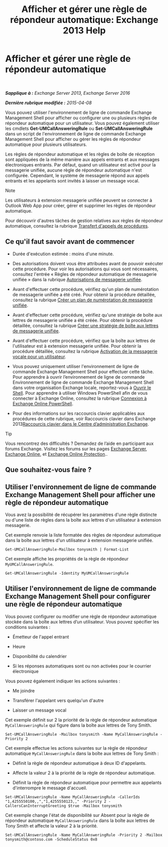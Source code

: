 ﻿---
title: 'Afficher et gérer une règle de répondeur automatique: Exchange 2013 Help'
TOCTitle: Afficher et gérer une règle de répondeur automatique
ms:assetid: de6d9fa1-7878-49a9-bddb-e3317d94f4d8
ms:mtpsurl: https://technet.microsoft.com/fr-fr/library/Dn140251(v=EXCHG.150)
ms:contentKeyID: 54652741
ms.date: 05/23/2018
mtps_version: v=EXCHG.150
ms.translationtype: MT
---

# Afficher et gérer une règle de répondeur automatique

 

_**Sapplique à :** Exchange Server 2013, Exchange Server 2016_

_**Dernière rubrique modifiée :** 2015-04-08_

Vous pouvez utiliser l'environnement de ligne de commande Exchange Management Shell pour afficher ou configurer une ou plusieurs règles de répondeur automatique pour un utilisateur. Vous pouvez également utiliser les cmdlets **Get-UMCallAnsweringRule** ou **Set-UMCallAnsweringRule** dans un script de l'environnement de ligne de commande Exchange Management Shell pour afficher ou gérer les règles de répondeur automatique pour plusieurs utilisateurs.

Les règles de répondeur automatique et les règles de boîte de réception sont appliquées de la même manière aux appels entrants et aux messages électroniques entrants. Par défaut, quand un utilisateur est activé pour la messagerie unifiée, aucune règle de répondeur automatique n'est configurée. Cependant, le système de messagerie répond aux appels entrants et les appelants sont invités à laisser un message vocal.

> [!NOTE]
> Les utilisateurs à extension messagerie unifiée peuvent se connecter à Outlook Web App pour créer, gérer et supprimer les règles de répondeur automatique.


Pour découvrir d'autres tâches de gestion relatives aux règles de répondeur automatique, consultez la rubrique [Transfert d'appels de procédures](forwarding-calls-procedures-exchange-2013-help.md).

## Ce qu'il faut savoir avant de commencer

  - Durée d'exécution estimée : moins d'une minute.

  - Des autorisations doivent vous être attribuées avant de pouvoir exécuter cette procédure. Pour voir les autorisations qui vous sont nécessaires, consultez l'entrée « Règles de répondeur automatique de messagerie unifiée » dans la rubrique [Autorisations de messagerie unifiée](unified-messaging-permissions-exchange-2013-help.md).

  - Avant d'effectuer cette procédure, vérifiez qu'un plan de numérotation de messagerie unifiée a été créé. Pour obtenir la procédure détaillée, consultez la rubrique [Créer un plan de numérotation de messagerie unifiée](create-a-um-dial-plan-exchange-2013-help.md).

  - Avant d'effectuer cette procédure, vérifiez qu'une stratégie de boîte aux lettres de messagerie unifiée a été créée. Pour obtenir la procédure détaillée, consultez la rubrique [Créer une stratégie de boîte aux lettres de messagerie unifiée](create-a-um-mailbox-policy-exchange-2013-help.md).

  - Avant d'effectuer cette procédure, vérifiez que la boîte aux lettres de l'utilisateur est à extension messagerie unifiée. Pour obtenir la procédure détaillée, consultez la rubrique [Activation de la messagerie vocale pour un utilisateur](enable-a-user-for-voice-mail-exchange-2013-help.md).

  - Vous pouvez uniquement utiliser l'environnement de ligne de commande Exchange Management Shell pour effectuer cette tâche. Pour apprendre à ouvrir l’environnement de ligne de commande Environnement de ligne de commande Exchange Management Shell dans votre organisation Exchange locale, reportez-vous à [Ouvrir le Shell](https://technet.microsoft.com/fr-fr/library/dd638134\(v=exchg.150\)). Pour apprendre à utiliser Windows PowerShell afin de vous connecter à Exchange Online, consultez la rubrique [Connexion à Exchange Online PowerShell](https://go.microsoft.com/fwlink/p/?linkid=396554).

  - Pour des informations sur les raccourcis clavier applicables aux procédures de cette rubrique, voir Raccourcis clavier dans Exchange 2013[Raccourcis clavier dans le Centre d’administration Exchange](keyboard-shortcuts-in-the-exchange-admin-center-exchange-online-protection-help.md).

> [!TIP]
> Vous rencontrez des difficultés ? Demandez de l’aide en participant aux forums Exchange. Visitez les forums sur les pages <a href="https://go.microsoft.com/fwlink/p/?linkid=60612">Exchange Server</a>, <a href="https://go.microsoft.com/fwlink/p/?linkid=267542">Exchange Online</a>, et <a href="https://go.microsoft.com/fwlink/p/?linkid=285351">Exchange Online Protection</a>..


## Que souhaitez-vous faire ?

## Utiliser l'environnement de ligne de commande Exchange Management Shell pour afficher une règle de répondeur automatique

Vous avez la possibilité de récupérer les paramètres d'une règle distincte ou d'une liste de règles dans la boîte aux lettres d'un utilisateur à extension messagerie.

Cet exemple renvoie la liste formatée des règles de répondeur automatique dans la boîte aux lettres d'un utilisateur à extension messagerie unifiée.

    Get-UMCallAnsweringRule-Mailbox tonysmith | Format-List

Cet exemple affiche les propriétés de la règle de répondeur `MyUMCallAnsweringRule`.

    Get-UMCallAnsweringRule -Identity MyUMCallAnsweringRule

## Utiliser l'environnement de ligne de commande Exchange Management Shell pour configurer une règle de répondeur automatique

Vous pouvez configurer ou modifier une règle de répondeur automatique stockée dans la boîte aux lettres d’un utilisateur. Vous pouvez spécifier les conditions suivantes :

  - Émetteur de l'appel entrant

  - Heure

  - Disponibilité du calendrier

  - Si les réponses automatiques sont ou non activées pour le courrier électronique

Vous pouvez également indiquer les actions suivantes :

  - Me joindre

  - Transférer l'appelant vers quelqu'un d'autre

  - Laisser un message vocal

Cet exemple définit sur 2 la priorité de la règle de répondeur automatique `MyCallAnsweringRule` qui figure dans la boîte aux lettres de Tony Smith.

    Set-UMCallAnsweringRule -Mailbox tonysmith -Name MyCallAnsweringRule -Priority 2

Cet exemple effectue les actions suivantes sur la règle de répondeur automatique `MyCallAnsweringRule` dans la boîte aux lettres de Tony Smith :

  - Définit la règle de répondeur automatique à deux ID d'appelants.

  - Affecte la valeur 2 à la priorité de la règle de répondeur automatique.

  - Définit la règle de répondeur automatique pour permettre aux appelants d'interrompre le message d'accueil.

<!-- end list -->

    Set-UMCallAnsweringRule -Name MyCallAnsweringRule -CallerIds "1,4255550100,,","1,4255550123,," -Priority 2 -CallersCanInterruptGreeting $true -Mailbox tonysmith

Cet exemple change l'état de disponibilité sur Absent pour la règle de répondeur automatique `MyCallAnsweringRule` dans la boîte aux lettres de Tony Smith et affecte la valeur 2 à la priorité.

    Set-UMCallAnsweringRule -Name MyCallAnsweringRule -Priority 2 -Mailbox tonysmith@contoso.com -ScheduleStatus 0x8

